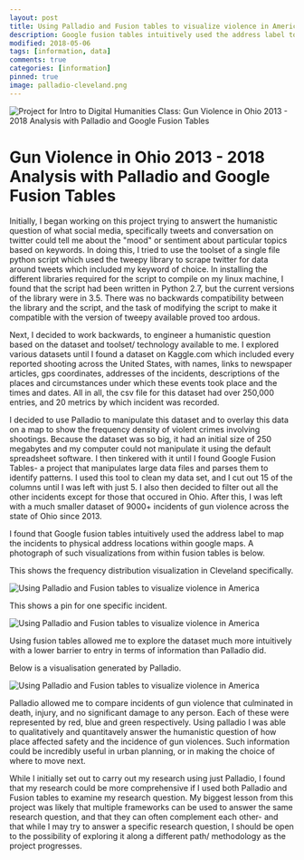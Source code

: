 ```yaml
---
layout: post
title: Using Palladio and Fusion tables to visualize violence in America
description: Google fusion tables intuitively used the address label to map the incidents to physical address locations within google maps. A photograph of such visualizations from within fusion tables is below.
modified: 2018-05-06
tags: [information, data]
comments: true
categories: [information]
pinned: true
image: palladio-cleveland.png
---
```

![Project for Intro to Digital Humanities Class: Gun Violence in Ohio 2013 - 2018 Analysis with Palladio and Google Fusion Tables](https://raw.githubusercontent.com/tanakachingonzo/gun-violence-ohio-2013-2018/master/ohio-tagged.png)

# Gun Violence in Ohio 2013 - 2018 Analysis with Palladio and Google Fusion Tables
	

Initially, I began working on this project trying to answert the humanistic question of what social media, specifically tweets and conversation on twitter could tell me about the "mood" or sentiment about particular topics based on keywords. In doing this, I tried to use the toolset of a single file python script which used the tweepy library to scrape twitter for data around tweets which included my keyword of choice. In installing the different libraries required for the script to compile on my linux machine, I found that the script had been written in Python 2.7, but the current versions of the library were in 3.5. There was no backwards compatibility between the library and the script, and the task of modifying the script to make it compatible with the version of tweepy available proved too ardous. 

Next, I decided to work backwards, to engineer a humanistic question based on the dataset and toolset/ technology available to me. I explored various datasets until I found a dataset on Kaggle.com which included every reported shooting across the United States, with names, links to newspaper articles, gps coordinates, addresses of the incidents, descriptions of the places and circumstances under which these events took place and the times and dates. All in all, the csv file for this dataset had over 250,000 entries, and 20 metrics by which incident was recorded.

I decided to use Palladio to manipulate this dataset and to overlay this data on a map to show the frequency density of violent crimes involving shootings. Because the dataset was so big, it had an initial size of 250 megabytes and my computer could not manipulate it using the default spreadsheet software. I then tinkered with it until I found Google Fusion Tables- a project that manipulates large data files  and parses them to identify patterns. I used this tool to clean my data set, and I cut out 15 of the columns until I was left with just 5. I also then decided to filter out all the other incidents except for those that occured in Ohio. After this, I was left with a much smaller dataset of 9000+ incidents of gun violence across the state of Ohio since 2013.

I found that Google fusion tables intuitively used the address label to map the incidents to physical address locations within google maps. A photograph of such visualizations from within fusion tables is below.

This shows the frequency distribution visualization in Cleveland specifically.

![Using Palladio and Fusion tables to visualize violence in America](https://raw.githubusercontent.com/tanakachingonzo/gun-violence-ohio-2013-2018/master/cleveland.png)

This shows a pin for one specific incident.

![Using Palladio and Fusion tables to visualize violence in America](https://raw.githubusercontent.com/tanakachingonzo/gun-violence-ohio-2013-2018/master/earth-tag.png)

Using fusion tables allowed me to explore the dataset much more intuitively with a lower barrier to entry in terms of information than Palladio did.

Below is a visualisation generated by Palladio.

![Using Palladio and Fusion tables to visualize violence in America](https://raw.githubusercontent.com/tanakachingonzo/gun-violence-ohio-2013-2018/master/palladio-cleveland-zoomed-out-2x.png)

Palladio allowed me to compare incidents of gun violence that culminated in death, injury, and no significant damage to any person. Each of these were represented by red, blue and green respectively. Using palladio I was able to qualitatively and quantitavely answer the humanistic question of how place affected safety and the incidence of gun violences. Such information could be incredibly useful in urban planning, or in making the choice of where to move next.

While I initially set out to carry out my research using just Palladio, I found that my research could be more comprehensive if I used both Palladio and Fusion tables to examine my research question. My biggest lesson from this project was likely that multiple frameworks can be used to answer the same research question, and that they can often complement each other- and that while I may try to answer a specific research question, I should be open to the possibility of exploring it along a different path/ methodology as the project progresses.